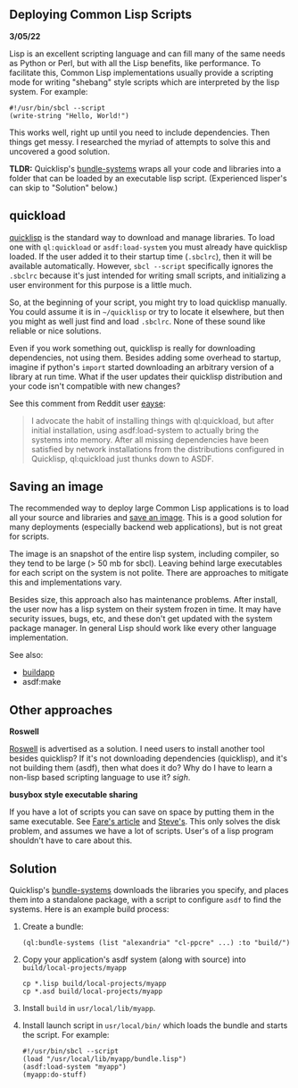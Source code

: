 Deploying Common Lisp Scripts
--------------------------
**3/05/22**

Lisp is an excellent scripting language and can fill many of the same needs as Python or Perl,
but with all the Lisp benefits, like performance.
To facilitate this, Common Lisp implementations usually provide a scripting mode 
for writing "shebang" style scripts which are interpreted
by the lisp system. For example:

    #!/usr/bin/sbcl --script
    (write-string "Hello, World!")

This works well, right up until you need to include dependencies. Then things get messy.
I researched the myriad of attempts to solve this and uncovered a good solution.

**TLDR:** Quicklisp's [bundle-systems][ql-bundle] wraps all your code and libraries into a folder that can be loaded by an executable lisp script. (Experienced lisper's can skip to "Solution" below.)

## quickload

[quicklisp][ql] is the standard way to download and manage libraries.
To load one with `ql:quickload` or `asdf:load-system` you must already have quicklisp loaded.
If the user added it to their startup time (`.sbclrc`), then it will be available automatically. 
However, `sbcl --script` specifically ignores the `.sbclrc` because it's just intended for writing small scripts,
and initializing a user environment for this purpose is a little much.

So, at the beginning of your script, you might try to load quicklisp manually.
You could assume it is in `~/quicklisp` or try to locate it elsewhere, but then 
you might as well just find and load `.sbclrc`.
None of these sound like reliable or nice solutions.

Even if you work something out,
quicklisp is really for downloading dependencies, not using them.
Besides adding some overhead to startup,
imagine if python's `import` started downloading an arbitrary version of a library at run time.
What if the user updates their quicklisp distribution and your code isn't compatible with new changes? 

See this comment from Reddit user [eayse][reddit]:

> I advocate the habit of installing things with ql:quickload, but after initial installation, using asdf:load-system to actually bring the systems into memory.
> After all missing dependencies have been satisfied by network installations from the distributions configured in Quicklisp, ql:quickload just thunks down to ASDF.


## Saving an image

The recommended way to deploy large Common Lisp applications is to load all your source and libraries and [save an image][save-image].
This is a good solution for many deployments (especially backend web applications),
but is not great for scripts. 

The image is an snapshot of the entire lisp system, including compiler, so they tend to be large (> 50 mb for sbcl).
Leaving behind large executables for each script on the system is not polite.
There are approaches to mitigate this and implementations vary.

Besides size, this approach also has  maintenance problems.
After install, the user now has a lisp system on their system frozen in time.
It may have security issues, bugs, etc, and these don't get updated with the system package manager.
In general Lisp should work like every other language implementation.

See also:

- [buildapp][buildapp]
- asdf:make

## Other approaches

**Roswell**

[Roswell][roswell] is advertised as a solution.
I need users to install another tool besides quicklisp? 
If it's not downloading dependencies (quicklisp), and it's not building them (asdf),
then what does it do? 
Why do I have to learn a non-lisp based scripting language to use it?
*sigh*.


**busybox style executable sharing**

If you have a lot of scripts you can save on space
by putting them in the same executable.
See [Fare's article][busybox] and [Steve's][small-cli].
This only solves the disk problem, and assumes we have a lot of scripts.
User's of a lisp program shouldn't have to care about this.

## Solution

Quicklisp's [bundle-systems][ql-bundle] downloads the libraries you specify,
and places them into a standalone package, with a script to configure `asdf` to find the systems.
Here is an example build process:

1. Create a bundle:

       (ql:bundle-systems (list "alexandria" "cl-ppcre" ...) :to "build/")

2. Copy your application's asdf system (along with source) into `build/local-projects/myapp`

       cp *.lisp build/local-projects/myapp
       cp *.asd build/local-projects/myapp

3. Install `build` in `usr/local/lib/myapp`.

4. Install launch script in `usr/local/bin/` which loads the bundle and starts the script.
   For example:

       #!/usr/bin/sbcl --script
       (load "/usr/local/lib/myapp/bundle.lisp")
       (asdf:load-system "myapp")
       (myapp:do-stuff)

[buildapp]: https://www.xach.com/lisp/buildapp/
[small-cli]: https://stevelosh.com/blog/2021/03/small-common-lisp-cli-programs/
[ql-bundle]: https://www.quicklisp.org/beta/bundles.html
[save-image]: https://lispcookbook.github.io/cl-cookbook/scripting.html
[reddit]: https://old.reddit.com/r/lisp/comments/iai2ab/repairing_asdf_package_storage/g1pnxdt/
[roswell]: https://roswell.github.io/Roswell-as-a-Scripting-Environment.html
[busybox]: https://fare.livejournal.com/184127.html
[ql]: https://www.quicklisp.org/beta/
